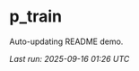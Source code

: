 # p_train

Auto-updating README demo.

<!--START_SECTION:status-->
_Last run: 2025-09-16 01:26 UTC_
<!--END_SECTION:status-->


































































































































































































































































































































































































































































































































































































































